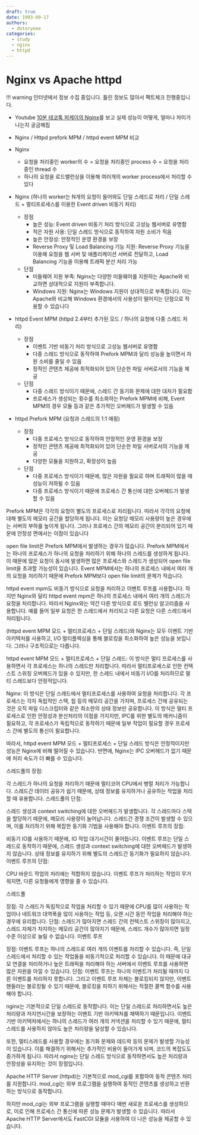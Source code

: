 ```yaml
---
draft: true
date: 1993-09-17
authors:
  - dotoryeee
categories:
  - study
  - nginx
  - httpd
---
```

# Nginx vs Apache httpd

!!! warning
    인터넷에서 정보 수집 중입니다. 틀린 정보도 많아서 팩트체크 진행중입니다.

- Youtube [10분 테코톡 피케이의 Nginx](https://www.youtube.com/watch?v=6FAwAXXj5N0)를 보고 실제 성능이 어떻게, 얼마나 차이가 나는지 궁금해짐

- Nginx / Httpd prefork MPM / httpd event MPM 비교

- Nginx
    - 요청을 처리중인 worker의 수 = 요청을 처리중인 process 수 = 요청을 처리중인 thread 수
    - 하나의 요청을 로드밸런싱을 이용해 여러개의 worker process에서 처리할 수 있다

- Nginx (하나의 worker는 N개의 요청이 들어와도 단일 스레드로 처리 / 단일 스레드 + 멀티프로세스를 이용한 Event driven 비동기 처리)
    - 장점
        - 높은 성능: Event driven 비동기 처리 방식으로 고성능 웹서버로 유명함
        - 적은 자원 사용: 단일 스레드 방식으로 동작하여 자원 소비가 적음
        - 높은 안정성: 안정적인 운영 환경을 보장
        - Reverse Proxy 및 Load Balancing 기능 지원: Reverse Proxy 기능을 이용해 요청을 웹 서버 및 애플리케이션 서버로 전달하고, Load Balancing 기능을 이용해 트래픽 분산 처리 가능
    - 단점
        - 미들웨어 지원 부족: Nginx는 다양한 미들웨어를 지원하는 Apache와 비교하면 상대적으로 지원이 부족합니다.
        - Windows 지원: Nginx는 Windows 지원이 상대적으로 부족합니다. 이는 Apache와 비교해 Windows 환경에서의 사용성이 떨어지는 단점으로 작용할 수 있습니다
<!-- more -->
- httpd Event MPM (httpd 2.4부터 추가된 모드 / 하나의 요청에 다중 스레드 처리)
    - 장점
        - 이벤트 기반 비동기 처리 방식으로 고성능 웹서버로 유명함
        - 다중 스레드 방식으로 동작하여 Prefork MPM과 달리 성능을 높이면서 자원 소비를 줄일 수 있음
        - 정적인 콘텐츠 제공에 최적화되어 있어 단순한 파일 서버로서의 기능을 제공
    - 단점
        - 다중 스레드 방식이기 때문에, 스레드 간 동기화 문제에 대한 대처가 필요함
        - 프로세스가 생성되는 횟수를 최소화하는 Prefork MPM에 비해, Event MPM의 경우 모듈 등과 같은 추가적인 오버헤드가 발생할 수 있음

- httpd Prefork MPM (요청과 스레드의 1:1 매핑)
    - 장점
        - 다중 프로세스 방식으로 동작하여 안정적인 운영 환경을 보장
        - 정적인 콘텐츠 제공에 최적화되어 있어 단순한 파일 서버로서의 기능을 제공
        - 다양한 모듈을 지원하고, 확장성이 높음
    - 단점
        - 다중 프로세스 방식이기 때문에, 많은 자원을 필요로 하며 트래픽이 많을 때 성능이 저하될 수 있음
        - 다중 프로세스 방식이기 때문에 프로세스 간 통신에 대한 오버헤드가 발생할 수 있음

Prefork MPM은 각각의 요청이 별도의 프로세스로 처리됩니다. 따라서 각각의 요청에 대해 별도의 메모리 공간을 할당하게 됩니다. 이는 요청당 메모리 사용량이 높은 경우에는 서버의 부하를 높이게 됩니다. 그러나 프로세스 간의 메모리 공간이 분리되어 있기 때문에 안정성 면에서는 이점이 있습니다

open file limit은 Prefork MPM에서 발생하는 경우가 많습니다. Prefork MPM에서는 하나의 프로세스가 하나의 요청을 처리하기 위해 하나의 스레드를 생성하게 됩니다. 이 때문에 많은 요청이 동시에 발생하면 많은 프로세스와 스레드가 생성되어 open file limit을 초과할 가능성이 있습니다. Event MPM에서는 하나의 프로세스 내에서 여러 개의 요청을 처리하기 때문에 Prefork MPM보다 open file limit의 문제가 적습니다.

httpd event mpm도 비동기 방식으로 요청을 처리하고 이벤트 루프를 사용합니다. 하지만 Nginx와 달리 httpd event mpm은 하나의 프로세스 내에서 여러 개의 스레드가 요청을 처리합니다. 따라서 Nginx와는 약간 다른 방식으로 로드 밸런싱 알고리즘을 사용합니다. 예를 들어 일부 요청은 한 스레드에서 처리되고 다른 요청은 다른 스레드에서 처리됩니다.



(httpd event MPM 모드 + 멀티프로세스 + 단일 스레드)와 Nginx는 모두 이벤트 기반 아키텍처를 사용하고, I/O 멀티플렉싱을 통해 블로킹을 최소화하여 높은 성능을 보입니다. 그러나 구조적으로는 다릅니다.

httpd event MPM 모드 + 멀티프로세스 + 단일 스레드: 이 방식은 멀티 프로세스를 사용하면서 각 프로세스는 하나의 스레드만 처리합니다. 따라서 멀티프로세스로 인한 컨텍스트 스위칭 오버헤드가 있을 수 있지만, 한 스레드 내에서 비동기 I/O를 처리하므로 멀티 스레드보다 안정적입니다.

Nginx: 이 방식은 단일 스레드에서 멀티프로세스를 사용하여 요청을 처리합니다. 각 프로세스는 각자 독립적인 스택, 힙 등의 메모리 공간을 가지며, 프로세스 간에 공유되는 것은 오직 파일 디스크립터와 같은 최소한의 상태 정보만 공유합니다. 이 방식은 멀티 프로세스로 인한 안정성과 분산처리의 이점을 가지지만, IPC를 위한 별도의 메커니즘이 필요하고, 각 프로세스가 독립적으로 동작하기 때문에 일부 작업이 필요할 경우 프로세스 간에 별도의 통신이 필요합니다.

따라서, httpd event MPM 모드 + 멀티프로세스 + 단일 스레드 방식은 안정적이지만 성능은 Nginx에 비해 떨어질 수 있습니다. 반면에, Nginx는 IPC 오버헤드가 없기 때문에 처리 속도가 더 빠를 수 있습니다.





스레드풀의 장점:

각 스레드가 하나의 요청을 처리하기 때문에 멀티코어 CPU에서 병렬 처리가 가능합니다.
스레드간 데이터 공유가 쉽기 때문에, 상태 정보를 유지하거나 공유하는 작업을 처리할 때 유용합니다.
스레드풀의 단점:

스레드 생성과 context switching에 대한 오버헤드가 발생합니다.
각 스레드마다 스택을 할당하기 때문에, 메모리 사용량이 늘어납니다.
스레드간 경쟁 조건이 발생할 수 있으며, 이를 처리하기 위해 복잡한 동기화 기법을 사용해야 합니다.
이벤트 루프의 장점:

비동기 IO를 사용하기 때문에, IO 작업 대기시간이 줄어듭니다.
이벤트 루프는 단일 스레드로 동작하기 때문에, 스레드 생성과 context switching에 대한 오버헤드가 발생하지 않습니다.
상태 정보를 유지하기 위해 별도의 스레드간 동기화가 필요하지 않습니다.
이벤트 루프의 단점:

CPU 바운드 작업의 처리에는 적합하지 않습니다.
이벤트 루프가 처리하는 작업이 무거워지면, 다른 요청들에게 영향을 줄 수 있습니다.




스레드풀

장점: 각 스레드가 독립적으로 작업을 처리할 수 있기 때문에 CPU를 많이 사용하는 작업이나 네트워크 대역폭을 많이 사용하는 작업 등, 오랜 시간 동안 작업을 처리해야 하는 경우에 유리합니다.
단점: 스레드가 많아지면 스레드 간의 컨텍스트 스위칭이 많아지고, 스레드 자체가 차지하는 메모리 공간이 많아지기 때문에, 스레드 개수가 많아지면 일정 수준 이상으로 늘릴 수 없습니다.
이벤트 루프

장점: 이벤트 루프는 하나의 스레드로 여러 개의 이벤트를 처리할 수 있습니다. 즉, 단일 스레드에서 처리할 수 있는 작업들을 비동기적으로 처리할 수 있습니다. 이 때문에 대규모 연결을 처리하거나 높은 트래픽을 처리해야 하는 서버에서 이벤트 루프를 사용하면 많은 자원을 아낄 수 있습니다.
단점: 이벤트 루프는 하나의 이벤트가 처리될 때까지 다른 이벤트를 처리하지 못합니다. 그리고 이벤트 루프 자체는 블로킹되지 않지만, 이벤트 핸들러는 블로킹될 수 있기 때문에, 블로킹을 피하기 위해서는 적절한 콜백 함수를 사용해야 합니다.



nginx는 기본적으로 단일 스레드로 동작합니다. 이는 단일 스레드로 처리하면서도 높은 처리량과 저지연시간을 보장하는 이벤트 기반 아키텍처를 채택하기 때문입니다. 이벤트 기반 아키텍처에서는 하나의 스레드가 여러 개의 커넥션을 처리할 수 있기 때문에, 멀티스레드를 사용하지 않아도 높은 처리량을 달성할 수 있습니다.

또한, 멀티스레드를 사용할 경우에는 동기화 문제와 데드락 등의 문제가 발생할 가능성이 있습니다. 이를 해결하기 위해서는 추가적인 비용이 들어가게 되며, 코드의 복잡도도 증가하게 됩니다. 따라서 nginx는 단일 스레드 방식으로 동작하면서도 높은 처리량과 안정성을 유지하는 것이 장점입니다.

Apache HTTP Server (httpd)는 기본적으로 mod_cgi를 포함하여 동적 콘텐츠 처리를 지원합니다. mod_cgi는 외부 프로그램을 실행하여 동적인 콘텐츠를 생성하고 반환하는 방식으로 동작합니다.

하지만 mod_cgi는 외부 프로그램을 실행할 때마다 매번 새로운 프로세스를 생성하므로, 이로 인해 프로세스 간 통신에 따른 성능 문제가 발생할 수 있습니다. 따라서 Apache HTTP Server에서도 FastCGI 모듈을 사용하여 더 나은 성능을 제공할 수 있습니다.